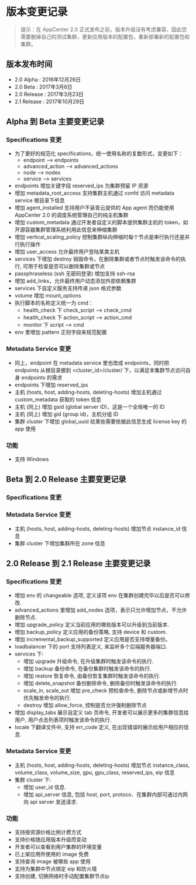 # 版本变更记录

>提示：在 AppCenter 2.0 正式发布之前，版本升级没有考虑兼容，因此您需要删掉自己的测试集群，更新应用版本的配置包，重新部署新的配置包和集群。

## 版本发布时间

* 2.0 Alpha  : 2016年12月26日
* 2.0 Beta   : 2017年3月6日
* 2.0 Release : 2017年3月23日
* 2.1 Release : 2017年10月29日

## Alpha 到 Beta 主要变更记录

### Specifications 变更

* 为了更好的规范化 specifications，统一使用名称的复数形式，变更如下：
    * endpoint --> endpoints
    * advanced\_action --> advanced_actions
    * node --> nodes
    * service --> services
* endpoints 增加关键字段 reserved_ips 为集群预留 IP 资源
* 增加 metadata\_root_access 支持集群主机通过 confd 访问 metadata service 根目录下信息
* 增加 agent_installed 支持用户不装青云提供的 App agent 而仍能使用 AppCenter 2.0 的调度系统管理自己的纯主机集群
* 增加 custom_metadata 通过开发者自定义的脚本提供集群主机的 token，如开源容器集群管理系统利用此信息来伸缩集群
* 增加 vertical\_scaling_policy 控制集群纵向伸缩时每个节点是串行执行还是并行执行操作 
* 增加 user_access 允许最终用户登陆某类主机
* services 下增加 destroy 销毁命令，在删除集群或者节点时触发该命令的执行, 可用于检查是否可以删除集群或节点
* passphraseless (ssh 无密码登录) 增加支持 ssh-rsa
* 增加 add_links，允许最终用户动态添加外部依赖集群
* services 下自定义服务支持传递 json 格式参数 
* volume 增加 mount_options
* 执行脚本的名称定义统一为 cmd：
    * health\_check 下 check\_script --> check\_cmd
    * health\_check 下 action\_script --> action_cmd
    * monitor 下 script --> cmd
* env 里增加 pattern 正则字段来规范配置
  
### Metadata Service 变更

* 同上，endpoint 在 metadata service 里也改成 endpoints，同时把 endpoints 从根目录挪到 <cluster_id>/cluster/ 下，以满足本集群节点访问自身 endpoints 的需求
* endpoints 下增加 reserved_ips
* 主机 (hosts, host, adding-hosts, deleting-hosts) 增加主机通过 custom_metadata 获取的 token 信息
* 主机 (同上) 增加 gsid (global server ID)，这是一个全局唯一的 ID
* 主机 (同上) 增加 gid (group id)，主机分组 ID
* 集群 cluster 下增加 global_uuid 给某些需要依据此信息生成 license key 的 app 使用	

### 功能

* 支持 Windows


## Beta 到 2.0 Release 主要变更记录

### Specifications 变更
  
### Metadata Service 变更

* 主机 (hosts, host, adding-hosts, deleting-hosts) 增加节点 instance_id 信息
* 集群 cluster 下增加集群所在 zone 信息

## 2.0 Release 到 2.1 Release 主要变更记录

### Specifications 变更

* 增加 env 的 changeable 选项, 定义该项 env 在集群创建完毕以后是否可以修改.
* advanced_actions 里增加 add_nodes 选项，表示只允许增加节点，不允许删除节点.
* 增加 upgrade_policy 定义当前应用的哪些版本可以升级到当前版本.
* 增加 backup_policy 定义应用的备份策略, 支持 device 和 custom.
* 增加 incremental_backup_supported 定义应用是否支持增量备份。
* loadbalancer 下的 port 支持列表定义, 来监听多个后端服务器端口.
* services 下:
    * 增加 upgrade 升级命令, 在升级集群时触发该命令的执行.
    * 增加 backup 备份命令, 在备份集群时触发该命令的执行.
    * 增加 restore 恢复命令, 由备份恢复集群时触发该命令的执行.
    * 增加 delete_snapshot 备份删除命令, 删除备份时触发该命令的执行.
    * scale_in, scale_out 增加 pre_check 预检查命令, 删除节点或新增节点时优先触发命令的执行.
    * destroy 增加 allow_force, 控制是否允许强制删除节点
* 增加 display_tabs 展示自定义 tab 页命令, 开发者可以展示更多的集群信息给用户, 用户点击列表项时触发该命令的执行.
* locale 下翻译文件中, 支持 err_code 定义, 在出现错误时展示给用户相应的信息.

### Metadata Service 变更

* 主机 (hosts, host, adding-hosts, deleting-hosts) 增加节点 instance_class, volume_class, volume_size, gpu, gpu_class, reserved_ips, eip 信息
* 集群 cluster 下:
    * 增加 user_id 信息.
    * 增加 api_server 信息, 包括 host, port, protoco．在集群内部可通过内网向 api server 发送请求.

### 功能

* 支持按资源价格比例计费方式
* 支持价格随应用版本升级而变动
* 开发者可以查看到用户集群的环境变量
* 已上架应用所使用的 image 免费
* 支持查询 image 被哪些 app 使用
* 支持为集群中节点绑定 eip 和防火墙
* 支持创建, 切换网络时手动配置集群节点ip
